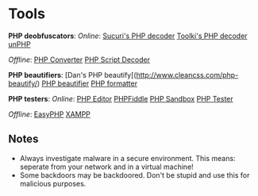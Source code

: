 # Tools

**PHP deobfuscators**:
*Online*:
[Sucuri's PHP decoder](http://ddecode.com/phpdecoder/)
[Toolki's PHP decoder](http://toolki.com/en/php-decoder/)
[unPHP](https://www.unphp.net/)

*Offline*:
[PHP Converter](http://www.kahusecurity.com/downloads/PHPConverter_v0.3.7z)
[PHP Script Decoder](http://www.kahusecurity.com/downloads/PHPScriptDecoder_v0.1.7z)


**PHP beautifiers**:
[Dan's PHP beautify[(http://www.cleancss.com/php-beautify/)
[PHP beautifier](http://phpbeautifier.com/)
[PHP formatter](http://beta.phpformatter.com/)


**PHP testers**:
*Online*:
[PHP Editor](http://www.runphponline.com/)
[PHPFiddle](http://phpfiddle.org/)
[PHP Sandbox](http://sandbox.onlinephpfunctions.com/)
[PHP Tester](http://phptester.net/)

*Offline*:
[EasyPHP](http://www.easyphp.org/)
[XAMPP](https://www.apachefriends.org/index.html)


## Notes
* Always investigate malware in a secure environment. This means: seperate from your network and in a virtual machine!
* Some backdoors may be backdoored. Don't be stupid and use this for malicious purposes.
